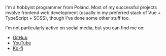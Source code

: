 I'm a hobbyist programmer from Poland.
Most of my successful projects involve frontend web development (usually in my preferred stack of Vue + TypeScript + SCSS),
though I've done some other stuff too.

I'm not particularly active on social media, but you can find me on:
- [GitHub](https://github.com/Mabi19)
- [YouTube](https://youtube.com/@Mabi19)
- [Ko-fi](https://ko-fi.com/mabi19)
